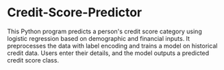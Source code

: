 # Credit-Score-Predictor
This Python program predicts a person's credit score category using logistic regression based on demographic and financial inputs. It preprocesses the data with label encoding and trains a model on historical credit data. Users enter their details, and the model outputs a predicted credit score class.
